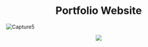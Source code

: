 <h1 align = 'center'>Portfolio Website</h1>

![Capture5](https://user-images.githubusercontent.com/66279068/166518428-59de8003-15b8-409e-bb82-3cb88ec4d194.PNG)


<section align= 'center'>
<a href = 'https://choir.netlify.app/' target="_blank"><img src = 'https://user-images.githubusercontent.com/66279068/166517962-9f3bc5ff-1eb1-4669-9e9c-8f7042f74ef7.png'></a>
</section>
